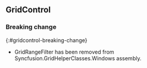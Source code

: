 ## GridControl

### Breaking change
{:#gridcontrol-breaking-change}

* GridRangeFilter has been removed from Syncfusion.GridHelperClasses.Windows assembly.
